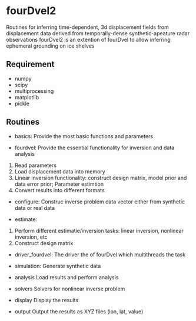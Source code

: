 ﻿# fourDvel2 
Routines for inferring time-dependent, 3d displacement fields from displacement data derived from temporally-dense synthetic-apeature radar observations
fourDvel2 is an extention of fourDvel to allow inferring ephemeral grounding on ice shelves

## Requirement
- numpy
- scipy
- multiprocessing
- matplotlib
- pickle


## Routines
- basics:
Provide the most basic functions and parameters

- fourdvel:
Provide the essential functionality for inversion and data analysis
1. Read parameters
2. Load displacement data into memory
3. Linear inversion functionality: construct design matrix, model prior and data error prior; Parameter estimtion
4. Convert results into different formats

- configure:
Construc inverse problem data vector either from synthetic data or real data

- estimate:
1. Perform different estimatie/inversion tasks: linear inversion, nonlinear inversion, etc
2. Construct design matrix

- driver_fourdvel:
The driver the of fourDvel which multithreads the task

- simulation:
Generate synthetic data

- analysis
Load results and perform analysis

- solvers
Solvers for nonlinear inverse problem

- display
Display the results

- output
Output the results as XYZ files (lon, lat, value)
